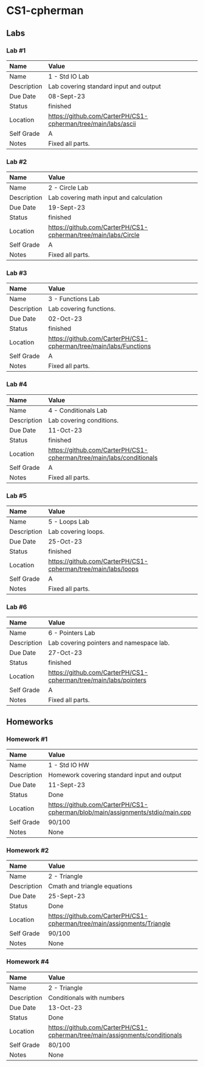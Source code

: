 # CS1-cpherman

## Labs

### Lab #1

| Name | Value |
| :--- | :--- |
| Name | 1 - Std IO Lab |
| Description | Lab covering standard input and output |
| Due Date | 08-Sept-23 |
| Status | finished |
| Location | https://github.com/CarterPH/CS1-cpherman/tree/main/labs/ascii |
| Self Grade | A |
| Notes | Fixed all parts. |

### Lab #2

| Name | Value |
| :--- | :--- |
| Name | 2 - Circle Lab |
| Description | Lab covering math input and calculation |
| Due Date | 19-Sept-23 |
| Status | finished |
| Location | https://github.com/CarterPH/CS1-cpherman/tree/main/labs/Circle |
| Self Grade | A |
| Notes | Fixed all parts. |

### Lab #3

| Name | Value |
| :--- | :--- |
| Name | 3 - Functions Lab |
| Description | Lab covering functions. |
| Due Date | 02-Oct-23 |
| Status | finished |
| Location | https://github.com/CarterPH/CS1-cpherman/tree/main/labs/Functions |
| Self Grade | A |
| Notes | Fixed all parts. |

### Lab #4

| Name | Value |
| :--- | :--- |
| Name | 4 - Conditionals Lab |
| Description | Lab covering conditions. |
| Due Date | 11-Oct-23 |
| Status | finished |
| Location | https://github.com/CarterPH/CS1-cpherman/tree/main/labs/conditionals |
| Self Grade | A |
| Notes | Fixed all parts. |

### Lab #5

| Name | Value |
| :--- | :--- |
| Name | 5 - Loops Lab |
| Description | Lab covering loops. |
| Due Date | 25-Oct-23 |
| Status | finished |
| Location | https://github.com/CarterPH/CS1-cpherman/tree/main/labs/loops |
| Self Grade | A |
| Notes | Fixed all parts. |

### Lab #6

| Name | Value |
| :--- | :--- |
| Name | 6 - Pointers Lab |
| Description | Lab covering pointers and namespace lab. |
| Due Date | 27-Oct-23 |
| Status | finished |
| Location | https://github.com/CarterPH/CS1-cpherman/tree/main/labs/pointers |
| Self Grade | A |
| Notes | Fixed all parts. |


## Homeworks

### Homework #1

| Name | Value |
| :--- | :--- |
| Name | 1 - Std IO HW |
| Description | Homework covering standard input and output |
| Due Date | 11-Sept-23 |
| Status | Done |
| Location | https://github.com/CarterPH/CS1-cpherman/blob/main/assignments/stdio/main.cpp |
| Self Grade | 90/100 |
| Notes | None |

### Homework #2

| Name | Value |
| :--- | :--- |
| Name | 2 - Triangle |
| Description | Cmath and triangle equations |
| Due Date | 25-Sept-23 |
| Status | Done |
| Location | https://github.com/CarterPH/CS1-cpherman/tree/main/assignments/Triangle |
| Self Grade | 90/100 |
| Notes | None |

### Homework #4

| Name | Value |
| :--- | :--- |
| Name | 2 - Triangle |
| Description | Conditionals with numbers |
| Due Date | 13-Oct-23 |
| Status | Done |
| Location | https://github.com/CarterPH/CS1-cpherman/tree/main/assignments/conditionals |
| Self Grade | 80/100 |
| Notes | None |
